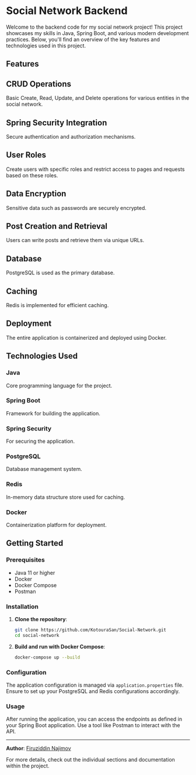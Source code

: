 # **Social Network Backend**

Welcome to the backend code for my social network project! This project showcases my skills in Java, Spring Boot, and various modern development practices. Below, you'll find an overview of the key features and technologies used in this project.

## **Features**

<h2>CRUD Operations</h2>
Basic Create, Read, Update, and Delete operations for various entities in the social network.

<h2>Spring Security Integration</h2>
Secure authentication and authorization mechanisms.

<h2>User Roles</h2>
Create users with specific roles and restrict access to pages and requests based on these roles.

<h2>Data Encryption</h2>
Sensitive data such as passwords are securely encrypted.

<h2>Post Creation and Retrieval</h2>
Users can write posts and retrieve them via unique URLs.

<h2>Database</h2>
PostgreSQL is used as the primary database.

<h2>Caching</h2>
Redis is implemented for efficient caching.

<h2>Deployment</h2>
The entire application is containerized and deployed using Docker.

## **Technologies Used**

<h3>Java</h3>
Core programming language for the project.

<h3>Spring Boot</h3>
Framework for building the application.

<h3>Spring Security</h3>
For securing the application.

<h3>PostgreSQL</h3>
Database management system.

<h3>Redis</h3>
In-memory data structure store used for caching.

<h3>Docker</h3>
Containerization platform for deployment.


## **Getting Started**

### **Prerequisites**

- Java 11 or higher
- Docker
- Docker Compose
- Postman
  

### **Installation**

1. **Clone the repository**:
    ```sh
    git clone https://github.com/KotouraSan/Social-Network.git
    cd social-network
    ```

2. **Build and run with Docker Compose**:
    ```sh
    docker-compose up --build
    ```

### **Configuration**

The application configuration is managed via `application.properties` file. Ensure to set up your PostgreSQL and Redis configurations accordingly.

### **Usage**

After running the application, you can access the endpoints as defined in your Spring Boot application. Use a tool like Postman to interact with the API.

---

**Author**: [Firuziddin Najimov](https://github.com/KotouraSan)

For more details, check out the individual sections and documentation within the project.
